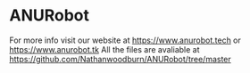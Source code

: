 # ANURobot

For more info visit our website at https://www.anurobot.tech or https://www.anurobot.tk
All the files are avaliable at https://github.com/Nathanwoodburn/ANURobot/tree/master
